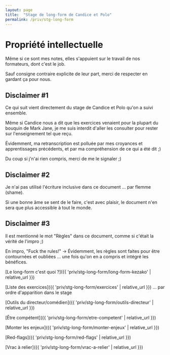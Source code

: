 ```yaml
---
layout: page
title:  "Stage de long-form de Candice et Polo"
permalink: /priv/stg-long-form
---
```


# Propriété intellectuelle
Même si ce sont mes notes, elles s'appuient sur le travail de nos formateurs, dont c'est le job.

Sauf consigne contraire explicite de leur part, merci de respecter en gardant ça pour nous. 

## Disclaimer #1
Ce qui suit vient directement du stage de Candice et Polo qu'on a suivi ensemble.

Même si Candice nous a dit que les exercices venaient pour la plupart du bouquin de Mark Jane, je me suis interdit d'aller les consulter pour rester sur l'enseignement tel que reçu.

Évidemment, ma retranscription est polluée par mes croyances et apprentissages précédents, et par ma compréhension de ce qui a été dit ;) 

Du coup si j'n'ai rien compris, merci de me le signaler ;)

## Disclaimer #2
Je n'ai pas utilisé l'écriture inclusive dans ce document ... par flemme (shame).

Si une bonne âme se sent de le faire, c'est avec plaisir, le document n'en sera que plus accessible à tout le monde.

## Disclaimer #3
Il est mentionné le mot "Règles" dans ce document, comme si c'était la vérité de l'impro ;)

En impro, "Fuck the rules!" -> Évidemment, les règles sont faites pour être contournées et oubliées ... une fois qu'on en a compris et intégré les bénéfices.


[Le long-form c'est quoi ?]({{ 'priv/stg-long-form/long-form-kezako' | relative_url }})

[Liste des exercices]({{ 'priv/stg-long-form/exercices' | relative_url }})
... par ordre d'apparition dans le stage

[Outils du directeur/comédien]({{ 'priv/stg-long-form/outils-directeur' | relative_url }})

[Être compétent]({{ 'priv/stg-long-form/etre-competent' | relative_url }})

[Monter les enjeux]({{ 'priv/stg-long-form/monter-enjeux' | relative_url }})

[Red-flags]({{ 'priv/stg-long-form/red-flags' | relative_url }})

[Vrac à relier]({{ 'priv/stg-long-form/vrac-a-relier' | relative_url }})

